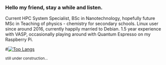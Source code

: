 <!--
**anselmicz/anselmicz** is a ✨ _special_ ✨ repository because its `README.md` (this file) appears on your GitHub profile.

Here are some ideas to get you started:

- 🔭 I’m currently working on ...
- 🌱 I’m currently learning ...
- 👯 I’m looking to collaborate on ...
- 🤔 I’m looking for help with ...
- 💬 Ask me about ...
- 📫 How to reach me: ...
- 😄 Pronouns: ...
- ⚡ Fun fact: ...
-->

### Hello my friend, stay a while and listen.
<!-- ![](https://komarev.com/ghpvc/?username=anselmicz) -->

Current HPC System Specialist, BSc in Nanotechnology, hopefully future MSc in Teaching of physics - chemistry for secondary schools. Linux user since around 2016, currently happily married to Debian. 1.5 year experience with VASP, occasionally playing around with Quantum Espresso on my Raspberry Pi.

#[![Top Langs](https://github-readme-stats.vercel.app/api/top-langs/?username=anselmicz)](https://github.com/anuraghazra/github-readme-stats)

<sub>still under construction...</sub>
